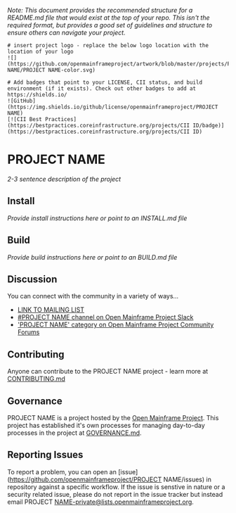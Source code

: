_Note: This document provides the recommended structure for a README.md file that would exist at the top of your repo. This isn't the required format, but provides a good set of guidelines and structure to ensure others can navigate your project._

```gfm
# insert project logo - replace the below logo location with the location of your logo
![](https://github.com/openmainframeproject/artwork/blob/master/projects/PROJECT NAME/PROJECT NAME-color.svg)
```

```gfm
# Add badges that point to your LICENSE, CII status, and build environment (if it exists). Check out other badges to add at https://shields.io/
![GitHub](https://img.shields.io/github/license/openmainframeproject/PROJECT NAME)
[![CII Best Practices](https://bestpractices.coreinfrastructure.org/projects/CII ID/badge)](https://bestpractices.coreinfrastructure.org/projects/CII ID)
```

# PROJECT NAME

_2-3 sentence description of the project_

## Install

_Provide install instructions here or point to an INSTALL.md file_

## Build

_Provide build instructions here or point to an BUILD.md file_

## Discussion

You can connect with the community in a variety of ways...

- [LINK TO MAILING LIST](https://lists.openmainframeproject.org/g/xxxx-discussion)
- [#PROJECT NAME channel on Open Mainframe Project Slack](https://slack.openmainframeproject.org)
- ['PROJECT NAME' category on Open Mainframe Project Community Forums](https://community.openmainframeproject.org/)

## Contributing
Anyone can contribute to the PROJECT NAME project - learn more at [CONTRIBUTING.md](CONTRIBUTING.md)

## Governance
PROJECT NAME is a project hosted by the [Open Mainframe Project](https://openmainframeproject.org). This project has established it's own processes for managing day-to-day processes in the project at [GOVERNANCE.md](GOVERNANCE.md).


## Reporting Issues
To report a problem, you can open an [issue](https://github.com/openmainframeproject/PROJECT NAME/issues) in repository against a specific workflow. If the issue is senstive in nature or a security related issue, please do not report in the issue tracker but instead email PROJECT NAME-private@lists.openmainframeproject.org.

